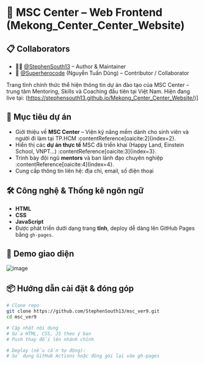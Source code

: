 # 🌟 MSC Center – Web Frontend (Mekong_Center_Center_Website)
## 📋 Collaborators

- 👨‍💻 [@StephenSouth13](https://github.com/StephenSouth13) – Author & Maintainer
- 🤝 [@Superherocode](https://github.com/Superherocode) (Nguyễn Tuấn Dũng) – Contributor / Collaborator

Trang tĩnh chính thức thể hiện thông tin dự án đào tạo của MSC Center – trung tâm Mentoring, Skills và Coaching đầu tiên tại Việt Nam. Hiện đang live tại: (https://stephensouth13.github.io/Mekong_Center_Center_Website/)]

## 🚀 Mục tiêu dự án
- Giới thiệu về **MSC Center** – Viện kỹ năng mềm dành cho sinh viên và người đi làm tại TP.HCM :contentReference[oaicite:2]{index=2}.
- Hiển thị các **dự án thực tế** MSC đã triển khai (Happy Land, Einstein School, VNPT…) :contentReference[oaicite:3]{index=3}.
- Trình bày đội ngũ **mentors** và ban lãnh đạo chuyên nghiệp :contentReference[oaicite:4]{index=4}.
- Cung cấp thông tin liên hệ: địa chỉ, email, số điện thoại

## 🛠 Công nghệ & Thống kê ngôn ngữ
- **HTML**
- **CSS**
- **JavaScript** 
- Được phát triển dưới dạng trang **tĩnh**, deploy dễ dàng lên GitHub Pages bằng `gh-pages`.

## 📸 Demo giao diện
![image](https://github.com/user-attachments/assets/be5d5770-d075-40e2-b4e1-2dcb5be3e933)


## 📦 Hướng dẫn cài đặt & đóng góp

```bash
# Clone repo
git clone https://github.com/StephenSouth13/msc_ver9.git
cd msc_ver9

# Cập nhật nội dung
# Sửa HTML, CSS, JS theo ý bạn
# Push thay đổi lên nhánh chính

# Deploy (nếu cần tự động):
# Sử dụng GitHub Actions hoặc đóng gói lại vào gh-pages


